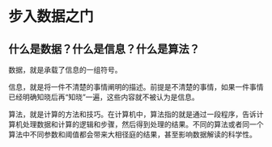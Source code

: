 # 步入数据之门

## 什么是数据？什么是信息？什么是算法？

数据，就是承载了信息的一组符号。

信息，就是将一件不清楚的事情阐明的描述。前提是不清楚的事情，如果一件事情已经明确知晓后再“知晓”一遍，这些内容就不被认为是信息。

算法，就是计算的方法和技巧。在计算机中，算法指的就是通过一段程序，告诉计算机处理数据和计算的逻辑和步骤，然后得到处理的结果。不同的算法或者同一个算法中不同参数和阈值都会带来大相径庭的结果，甚至影响数据解读的科学性。

